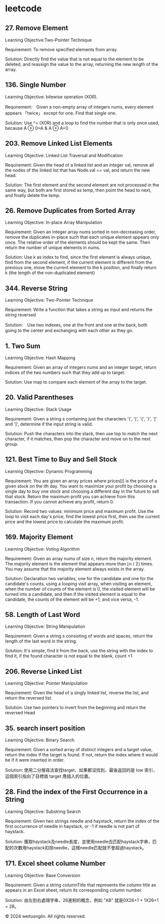 # leetcode

## 27. Remove Element　

Learning Objective:Two-Pointer Technique

Requirement: To remove specified elements from array.

Solution: Directly find the value that is not equal to the element to be deleted, and reassign the value to the array, returning the new length of the array.

## 136. Single Number

Learning Objective: bitewise operation (XOR).

Requirement:　Given a non-empty array of integers nums, every element appears 「twice」 except for one. Find that single one.

Solution: Use ^= (XOR) and a loop to find the number that is only once used, because A ⊕ 0=A & A ⊕ A=0

## 203. Remove Linked List Elements

Learning Objective: Linked List Traversal and Modification

Requirement: Given the head of a linked list and an integer val, remove all the nodes of the linked list that has Node.val == val, and return the new head.

Solution: The first element and the second element are not processed in the same way, but both are first stored as temp, then point the head to next, and finally delete the temp.

  
## 26. Remove Duplicates from Sorted Array

Learning Objective: In-place Array Manipulation

Requirement: Given an integer array nums sorted in non-decreasing order, remove the duplicates in-place such that each unique element appears only once. 
  The relative order of the elements should be kept the same. Then return the number of unique elements in nums.

Solution: Use k as index to find, since the first element is always unique, find from the second element, if the current element is different from the previous one, move the current element to the k position, and finally return k (the length of the non-duplicated element)

## 344. Reverse String 

Learning Objective: Two-Pointer Technique

Requirement: Write a function that takes a string as input and returns the string reversed

Solution:　Use two indexes, one at the front and one at the back, both going to the center and exchanging with each other as they go.

##  1. Two Sum

Learning Objective: Hash Mapping

Requirement: Given an array of integers nums and an integer target, return indices of the two numbers such that they add up to target.

Solution: Use map to compare each element of the array to the target.


##  20. Valid Parentheses

Learning Objective: Stack Usage

Requirement: Given a string s containing just the characters '(', ')', '{', '}', '[' and ']', determine if the input string is valid.

Solution: Push the characters into the stack, then use top to match the next character, if it matches, then pop the character and move on to the next group.

## 121. Best Time to Buy and Sell Stock

Learning Objective: Dynamic Programming

Requirement: You are given an array prices where prices[i] is the price of a given stock on the ith day. You want to maximize your profit by choosing a single day to buy one stock and choosing a different day in the future to sell that stock. Return the maximum profit you can achieve from this transaction. If you cannot achieve any profit, return 0.

Solution: Record two values: minimum price and maximum profit. Use the loop to visit each day's price, find the lowest price first, then use the current price and the lowest price to calculate the maximum profit.


## 169. Majority Element

Learning Objective: Voting Algorithm

Requirement: Given an array nums of size n, return the majority element. The majority element is the element that appears more than ⌊n / 2⌋ times. You may assume that the majority element always exists in the array.

Solution: Declaration two variables, one for the candidate and one for the candidate's counts, using a looping visit array, when visiting an element, when the number of counts of the element is 0, the visited element will be turned into a candidate, and then if the visited element is equal to the candidate, the counts of the element will be +1, and vice versa, -1.


## 58. Length of Last Word

Learning Objective: String Manipulation

Requirement: Given a string s consisting of words and spaces, return the length of the last word in the string.

Solution: It's simple, find it from the back, use the string with the index to find it, if the found character is not equal to the blank, count +1

## 206. Reverse Linked List

Learning Objective: Pointer Manipulation

Requirement: Given the head of a singly linked list, reverse the list, and return the reversed list.

Solution: Use two pointers to invert from the beginning and return the reversed Head

## 35. search insert position

Learning Objective: Binary Search

Requirement: Given a sorted array of distinct integers and a target value, return the index if the target is found. If not, return the index where it would be if it were inserted in order.

Solution: 使用二分搜尋法查找target，如果都沒找到，最後返回的是 low 索引，這個索引指向了目標值 target 應插入的位置。

## 28. Find the index of the First Occurrence in a String

Learning Objective: Substring Search

Requirement: Given two strings needle and haystack, return the index of the first occurrence of needle in haystack, or -1 if needle is not part of haystack.

Solution: 獲取haystack及needle長度，並使用needle去匹配haystack字串，匹配的次數用haystack扣除needle，這樣needle匹配就不會超過haystack。

## 171. Excel sheet colume Number

Learning Objective: Base Conversion

Requirement: Given a string columnTitle that represents the column title as appears in an Excel sheet, return its corresponding column number.

Solution: 由左到右處理字串，26進制的概念，例如 "AB" 就是0X26+1 + 1X26+1 = 28。

© 2024 weitusnglin. All rights reserved.
